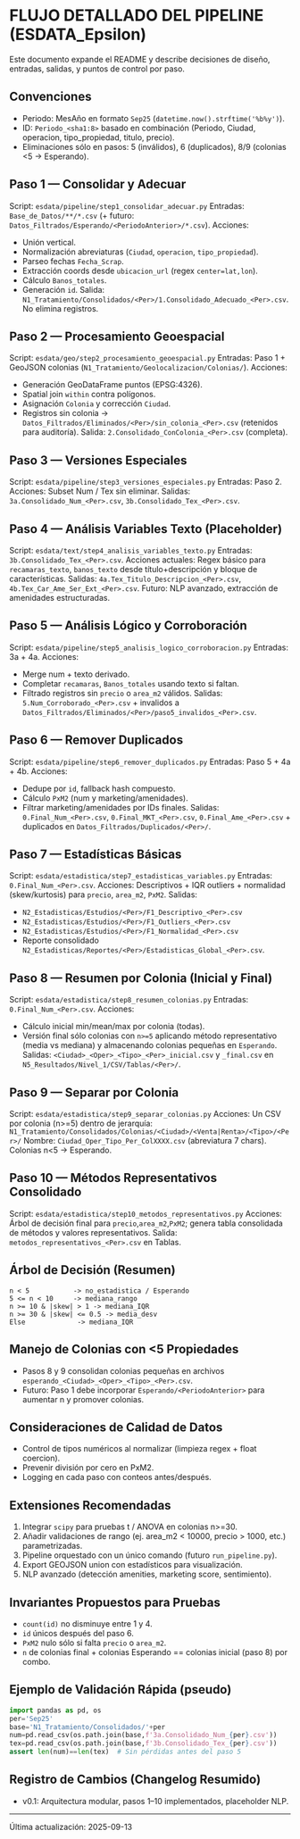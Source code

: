 # FLUJO DETALLADO DEL PIPELINE (ESDATA_Epsilon)

Este documento expande el README y describe decisiones de diseño, entradas, salidas, y puntos de control por paso.

## Convenciones
- Periodo: MesAño en formato `Sep25` (`datetime.now().strftime('%b%y')`).
- ID: `Periodo_<sha1:8>` basado en combinación (Periodo, Ciudad, operacion, tipo_propiedad, titulo, precio).
- Eliminaciones sólo en pasos: 5 (inválidos), 6 (duplicados), 8/9 (colonias <5 -> Esperando).

## Paso 1 — Consolidar y Adecuar
Script: `esdata/pipeline/step1_consolidar_adecuar.py`
Entradas: `Base_de_Datos/**/*.csv` (+ futuro: `Datos_Filtrados/Esperando/<PeriodoAnterior>/*.csv`).
Acciones:
- Unión vertical.
- Normalización abreviaturas (`Ciudad`, `operacion`, `tipo_propiedad`).
- Parseo fechas `Fecha_Scrap`.
- Extracción coords desde `ubicacion_url` (regex `center=lat,lon`).
- Cálculo `Banos_totales`.
- Generación `id`.
Salida: `N1_Tratamiento/Consolidados/<Per>/1.Consolidado_Adecuado_<Per>.csv`.
No elimina registros.

## Paso 2 — Procesamiento Geoespacial
Script: `esdata/geo/step2_procesamiento_geoespacial.py`
Entradas: Paso 1 + GeoJSON colonias (`N1_Tratamiento/Geolocalizacion/Colonias/`).
Acciones:
- Generación GeoDataFrame puntos (EPSG:4326).
- Spatial join `within` contra polígonos.
- Asignación `Colonia` y corrección `Ciudad`.
- Registros sin colonia -> `Datos_Filtrados/Eliminados/<Per>/sin_colonia_<Per>.csv` (retenidos para auditoría).
Salida: `2.Consolidado_ConColonia_<Per>.csv` (completa).

## Paso 3 — Versiones Especiales
Script: `esdata/pipeline/step3_versiones_especiales.py`
Entradas: Paso 2.
Acciones: Subset Num / Tex sin eliminar.
Salidas: `3a.Consolidado_Num_<Per>.csv`, `3b.Consolidado_Tex_<Per>.csv`.

## Paso 4 — Análisis Variables Texto (Placeholder)
Script: `esdata/text/step4_analisis_variables_texto.py`
Entradas: `3b.Consolidado_Tex_<Per>.csv`.
Acciones actuales: Regex básico para `recamaras_texto`, `banos_texto` desde título+descripción y bloque de características.
Salidas: `4a.Tex_Titulo_Descripcion_<Per>.csv`, `4b.Tex_Car_Ame_Ser_Ext_<Per>.csv`.
Futuro: NLP avanzado, extracción de amenidades estructuradas.

## Paso 5 — Análisis Lógico y Corroboración
Script: `esdata/pipeline/step5_analisis_logico_corroboracion.py`
Entradas: 3a + 4a.
Acciones:
- Merge num + texto derivado.
- Completar `recamaras`, `Banos_totales` usando texto si faltan.
- Filtrado registros sin `precio` o `area_m2` válidos.
Salidas: `5.Num_Corroborado_<Per>.csv` + invalidos a `Datos_Filtrados/Eliminados/<Per>/paso5_invalidos_<Per>.csv`.

## Paso 6 — Remover Duplicados
Script: `esdata/pipeline/step6_remover_duplicados.py`
Entradas: Paso 5 + 4a + 4b.
Acciones:
- Dedupe por `id`, fallback hash compuesto.
- Cálculo `PxM2` (num y marketing/amenidades).
- Filtrar marketing/amenidades por IDs finales.
Salidas: `0.Final_Num_<Per>.csv`, `0.Final_MKT_<Per>.csv`, `0.Final_Ame_<Per>.csv` + duplicados en `Datos_Filtrados/Duplicados/<Per>/`.

## Paso 7 — Estadísticas Básicas
Script: `esdata/estadistica/step7_estadisticas_variables.py`
Entradas: `0.Final_Num_<Per>.csv`.
Acciones: Descriptivos + IQR outliers + normalidad (skew/kurtosis) para `precio`, `area_m2`, `PxM2`.
Salidas:
- `N2_Estadisticas/Estudios/<Per>/F1_Descriptivo_<Per>.csv`
- `N2_Estadisticas/Estudios/<Per>/F1_Outliers_<Per>.csv`
- `N2_Estadisticas/Estudios/<Per>/F1_Normalidad_<Per>.csv`
- Reporte consolidado `N2_Estadisticas/Reportes/<Per>/Estadisticas_Global_<Per>.csv`.

## Paso 8 — Resumen por Colonia (Inicial y Final)
Script: `esdata/estadistica/step8_resumen_colonias.py`
Entradas: `0.Final_Num_<Per>.csv`.
Acciones:
- Cálculo inicial min/mean/max por colonia (todas).
- Versión final sólo colonias con `n>=5` aplicando método representativo (media vs mediana) y almacenando colonias pequeñas en `Esperando`.
Salidas: `<Ciudad>_<Oper>_<Tipo>_<Per>_inicial.csv` y `_final.csv` en `N5_Resultados/Nivel_1/CSV/Tablas/<Per>/`.

## Paso 9 — Separar por Colonia
Script: `esdata/estadistica/step9_separar_colonias.py`
Acciones: Un CSV por colonia (n>=5) dentro de jerarquía:
`N1_Tratamiento/Consolidados/Colonias/<Ciudad>/<Venta|Renta>/<Tipo>/<Per>/`
Nombre: `Ciudad_Oper_Tipo_Per_ColXXXX.csv` (abreviatura 7 chars).
Colonias n<5 -> Esperando.

## Paso 10 — Métodos Representativos Consolidado
Script: `esdata/estadistica/step10_metodos_representativos.py`
Acciones: Árbol de decisión final para `precio`,`area_m2`,`PxM2`; genera tabla consolidada de métodos y valores representativos.
Salida: `metodos_representativos_<Per>.csv` en Tablas.

## Árbol de Decisión (Resumen)
```
n < 5           -> no_estadistica / Esperando
5 <= n < 10     -> mediana_rango
n >= 10 & |skew| > 1 -> mediana_IQR
n >= 30 & |skew| <= 0.5 -> media_desv
Else             -> mediana_IQR
```

## Manejo de Colonias con <5 Propiedades
- Pasos 8 y 9 consolidan colonias pequeñas en archivos `esperando_<Ciudad>_<Oper>_<Tipo>_<Per>.csv`.
- Futuro: Paso 1 debe incorporar `Esperando/<PeriodoAnterior>` para aumentar n y promover colonias.

## Consideraciones de Calidad de Datos
- Control de tipos numéricos al normalizar (limpieza regex + float coercion).
- Prevenir división por cero en PxM2.
- Logging en cada paso con conteos antes/después.

## Extensiones Recomendadas
1. Integrar `scipy` para pruebas t / ANOVA en colonias n>=30.
2. Añadir validaciones de rango (ej. area_m2 < 10000, precio > 1000, etc.) parametrizadas.
3. Pipeline orquestado con un único comando (futuro `run_pipeline.py`).
4. Export GEOJSON union con estadísticos para visualización.
5. NLP avanzado (detección amenities, marketing score, sentimiento).

## Invariantes Propuestos para Pruebas
- `count(id)` no disminuye entre 1 y 4.
- `id` únicos después del paso 6.
- `PxM2` nulo sólo si falta `precio` o `area_m2`.
- `n` de colonias final + colonias Esperando == colonias inicial (paso 8) por combo.

## Ejemplo de Validación Rápida (pseudo)
```python
import pandas as pd, os
per='Sep25'
base='N1_Tratamiento/Consolidados/'+per
num=pd.read_csv(os.path.join(base,f'3a.Consolidado_Num_{per}.csv'))
tex=pd.read_csv(os.path.join(base,f'3b.Consolidado_Tex_{per}.csv'))
assert len(num)==len(tex)  # Sin pérdidas antes del paso 5
```

## Registro de Cambios (Changelog Resumido)
- v0.1: Arquitectura modular, pasos 1–10 implementados, placeholder NLP.

---
Última actualización: 2025-09-13
